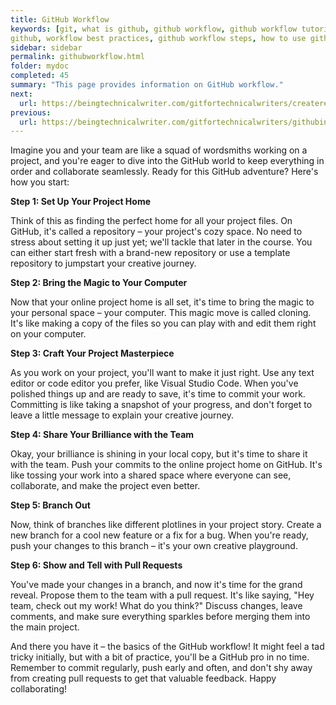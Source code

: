 ```yaml
---
title: GitHub Workflow
keywords: [git, what is github, github workflow, github workflow tutorial, github workflow uses
github, workflow best practices, github workflow steps, how to use github, github projects]
sidebar: sidebar
permalink: githubworkflow.html
folder: mydoc
completed: 45
summary: "This page provides information on GitHub workflow."
next:
  url: https://beingtechnicalwriter.com/gitfortechnicalwriters/createrepo.html
previous:
  url: https://beingtechnicalwriter.com/gitfortechnicalwriters/githubintro.html
---
```


Imagine you and your team are like a squad of wordsmiths working on a project, and you're eager to dive into the GitHub world to keep everything in order and collaborate seamlessly. Ready for this GitHub adventure? Here's how you start:

**Step 1: Set Up Your Project Home**

Think of this as finding the perfect home for all your project files. On GitHub, it's called a repository – your project's cozy space. No need to stress about setting it up just yet; we'll tackle that later in the course. You can either start fresh with a brand-new repository or use a template repository to jumpstart your creative journey.

**Step 2: Bring the Magic to Your Computer**

Now that your online project home is all set, it's time to bring the magic to your personal space – your computer. This magic move is called cloning. It's like making a copy of the files so you can play with and edit them right on your computer.

**Step 3: Craft Your Project Masterpiece**

As you work on your project, you'll want to make it just right. Use any text editor or code editor you prefer, like Visual Studio Code. When you've polished things up and are ready to save, it's time to commit your work. Committing is like taking a snapshot of your progress, and don't forget to leave a little message to explain your creative journey.

**Step 4: Share Your Brilliance with the Team**

Okay, your brilliance is shining in your local copy, but it's time to share it with the team. Push your commits to the online project home on GitHub. It's like tossing your work into a shared space where everyone can see, collaborate, and make the project even better.

**Step 5: Branch Out**

Now, think of branches like different plotlines in your project story. Create a new branch for a cool new feature or a fix for a bug. When you're ready, push your changes to this branch – it's your own creative playground.

**Step 6: Show and Tell with Pull Requests**

You've made your changes in a branch, and now it's time for the grand reveal. Propose them to the team with a pull request. It's like saying, "Hey team, check out my work! What do you think?" Discuss changes, leave comments, and make sure everything sparkles before merging them into the main project.

And there you have it – the basics of the GitHub workflow! It might feel a tad tricky initially, but with a bit of practice, you'll be a GitHub pro in no time. Remember to commit regularly, push early and often, and don't shy away from creating pull requests to get that valuable feedback. Happy collaborating!
